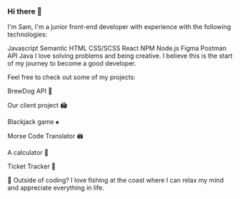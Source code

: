 ### Hi there 👋

I'm Sam, I'm a junior front-end developer with experience with the following technologies:

Javascript
Semantic HTML
CSS/SCSS
React
NPM
Node.js
Figma
Postman
API
Java
I love solving problems and being creative. I believe this is the start of my journey to become a good developer.

Feel free to check out some of my projects:

BrewDog API 🍻

Our client project 🏟️

Blackjack game ♠️

Morse Code Translator 🖨️

A calculator 🧮

Ticket Tracker 🎫


🐡 Outside of coding? I love fishing at the coast where I can relax my mind and appreciate everything in life.
